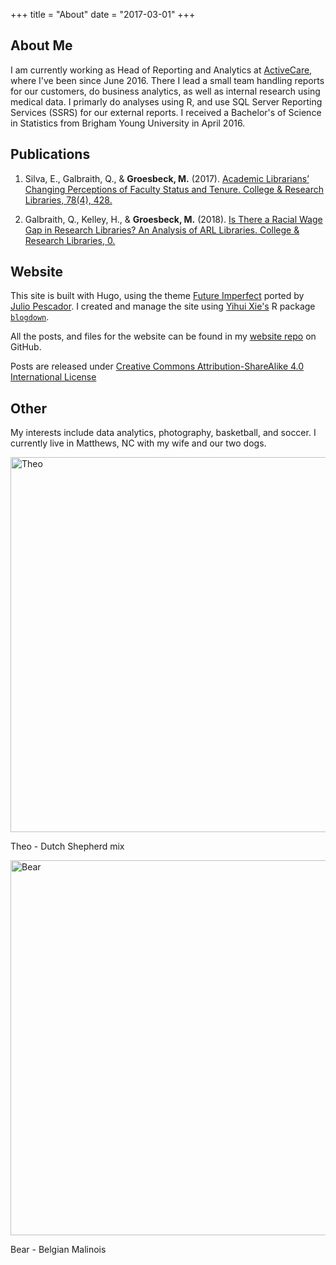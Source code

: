 +++
title = "About"
date = "2017-03-01"
+++

## About Me

I am currently working as Head of Reporting and Analytics at [ActiveCare](http://www.activecare.com/), where I've been since June 2016. There I lead a small team handling reports for our customers, do business analytics, as well as internal research using medical data. I primarly do analyses using R, and use SQL Server Reporting Services (SSRS) for our external reports. I received a Bachelor's of Science in Statistics from Brigham Young University in April 2016. 

## Publications

1. Silva, E., Galbraith, Q., & **Groesbeck, M.** (2017). [Academic Librarians’ Changing Perceptions of Faculty Status and Tenure. College & Research Libraries, 78(4), 428.](http://crl.acrl.org/index.php/crl/article/view/16639/18085) 

2. Galbraith, Q., Kelley, H., & **Groesbeck, M.** (2018). [Is There a Racial Wage Gap in Research Libraries? An Analysis of ARL Libraries. College & Research Libraries, 0.](https://crl.acrl.org/index.php/crl/article/view/16851)

## Website

This site is built with Hugo, using the theme [Future Imperfect](http://themes.gohugo.io/future-imperfect/) ported by [Julio Pescador](https://github.com/jpescador). I created and manage the site using [Yihui Xie's](https://yihui.name/) R package [`blogdown`](https://bookdown.org/yihui/blogdown/).

All the posts, and files for the website can be found in my [website repo](https://github.com/mdgbeck/website) on GitHub.

Posts are released under [Creative Commons Attribution-ShareAlike 4.0 International License](https://creativecommons.org/licenses/by-sa/4.0/)

## Other

My interests include data analytics, photography, basketball, and soccer. I currently live in Matthews, NC with my wife and our two dogs.

<img src="/img/about/theo.jpg" alt="Theo" width="600">

Theo - Dutch Shepherd mix


<img src="/img/about/bear.jpg" alt="Bear" width="600">

Bear - Belgian Malinois